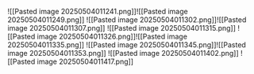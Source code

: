 ![[Pasted image 20250504011241.png]]![[Pasted image 20250504011249.png]]
![[Pasted image 20250504011302.png]]![[Pasted image 20250504011307.png]]
![[Pasted image 20250504011315.png]]
![[Pasted image 20250504011326.png]]![[Pasted image 20250504011335.png]]
![[Pasted image 20250504011345.png]]![[Pasted image 20250504011353.png]]
![[Pasted image 20250504011402.png]]
![[Pasted image 20250504011417.png]]